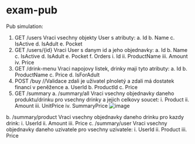 # exam-pub
Pub simulation:
1. GET /users 
Vraci vsechny objekty User s atributy: 
a. Id 
b. Name 
c. IsActive 
d. IsAdult 
e. Pocket 
2. GET /users/{id} 
Vraci User s danym id a jeho objednavky: 
a. Id 
b. Name 
c. IsActive 
d. IsAdult 
e. Pocket 
f. Orders 
i. Id 
ii. ProductName 
iii. Amount 
iv. Price 
3. GET /drink-menu 
Vraci napojovy listek, drinky maji tyto atributy: 
a. Id 
b. ProductName 
c. Price 
d. IsForAdult 
4. POST /buy //Validace zdali je uživatel plnoletý a zdali má dostatek financí v peněžence 
a. UserId 
b. ProductId
c. Price 
5. GET /summary 
a. /summary/all 
Vraci vsechny objednavky daneho produktu/drinku pro vsechny drinky a jejich celkovy soucet: 
i. Product 
ii. Amount 
iii. UnitPrice 
iv. SummaryPrice
![image](https://github.com/Leoric01/exam-pub/assets/123346615/e8449f40-680f-4747-8c28-8ba45e3e083f)

b. /summary/product 
Vraci vsechny objednavky daneho drinku pro kazdy drink: 
i. UserId 
ii. Amount 
iii. Price 
c. /summary/user 
Vraci vsechny objednavky daneho uzivatele pro vsechny uzivatele: i. UserId 
ii. Product 
iii. Price

